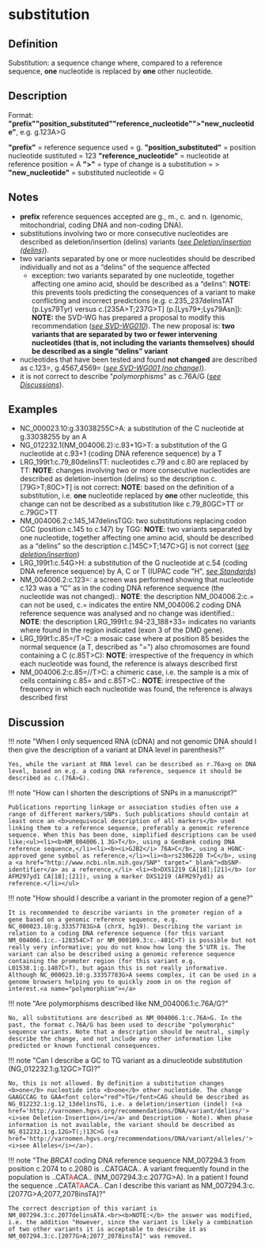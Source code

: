 # substitution

## Definition

Substitution: a sequence change where, compared to a reference sequence, <b>one</b> nucleotide is replaced by <b>one</b> other nucleotide.

## Description

Format:   **"prefix""position_substituted""reference_nucleotide"">"new_nucleotide"**,  e.g. g.123A>G

**"prefix"**  =  reference sequence used  =  g.
**"position_substituted"**  =  position nucleotide sustituted  =  123
**"reference_nucleotide"**  =  nucleotide at reference position =  A
**">"**  =  type of change is a substitution =  >
**"new_nucleotide"**  =  substituted nucleotide  =  G

## Notes

* **prefix** reference sequences accepted are g., m., c. and n. (genomic, mitochondrial, coding DNA and non-coding DNA).
* substitutions involving two or more consecutive nucleotides are described as deletion/insertion (delins) variants ([_see Deletion/insertion (delins)_](../delins/)).
* two variants separated by one or more nucleotides should be described individually and not as a “delins” of the sequence affected
    * exception: two variants separated by one nucleotide, together affecting one amino acid, should be described as a “delins”: **NOTE:** this prevents tools predicting the consequences of a variant to make conflicting and incorrect predictions (e.g. c.235\_237delinsTAT (p.Lys79Tyr) versus c.[235A>T;237G>T] (p.[Lys79*;Lys79Asn]): ****NOTE:**** the SVD-WG has prepared a proposal to modify this recommendation ([_see SVD-WG010_](../../../consultation/SVD-WG010/)). The new proposal is: **two variants that are separated by two or fewer intervening nucleotides (that is, not including the variants themselves) should be described as a single “delins” variant**
* nucleotides that have been tested and found **not changed** are described as c.123=, g.4567_4569= ([_see SVD-WG001 (no change)_](../../../consultation/SVD-WG001/)).
* it is not correct to describe "_polymorphisms_" as c.76A/G ([_see Discussions_](#polymorphism)).
## Examples

* NC\_000023.10:g.33038255C>A: a substitution of the C nucleotide at g.33038255 by an A
* NG\_012232.1(NM\_004006.2):c.93+1G>T: a substitution of the G nucleotide at c.93+1 (coding DNA reference sequence) by a T
* LRG\_199t1:c.79\_80delinsTT: nucleotides c.79 and c.80 are replaced by TT: **NOTE**: changes involving two or more consecutive nucleotides are described as deletion-insertion (delins) so the description c.[79G>T;80C>T] is not correct: **NOTE**: based on the definition of a substitution, i.e. **one** nucleotide replaced by **one** other nucleotide, this change can not be described as a substitution like c.79\_80GC>TT or c.79GC>TT
* NM\_004006.2:c.145\_147delinsTGG: two substitutions replacing codon CGC (position c.145 to c.147) by TGG: **NOTE**: two variants separated by one nucleotide, together affecting one amino acid, should be described as a “delins” so the description c.[145C>T;147C>G] is not correct ([_see deletion/insertion_]())
* LRG\_199t1:c.54G>H: a substitution of the G nucleotide at c.54 (coding DNA reference sequence) by A, C or T (IUPAC code "H", [_see Standards_](../../../background/standards/))
* NM\_004006.2:c.123=: a screen was performed showing that nucleotide c.123 was a “C” as in the coding DNA reference sequence (the nucleotide was not changed).: **NOTE**: the description NM\_004006.2:c.= can not be used, c.= indicates the entire NM\_004006.2 coding DNA reference sequence was analysed and no change was identified.: **NOTE**: the description LRG\_199t1:c.94-23_188+33= indicates no variants where found in the region indicated (exon 3 of the DMD gene).
* LRG\_199t1:c.85=/T>C: a mosaic case where at position 85 besides the normal sequence (a T, described as "=") also chromosomes are found containing a C (c.85T>C): **NOTE**: irrespective of the frequency in which each nucleotide was found, the reference is always described first
* NM\_004006.2:c.85=//T>C: a chimeric case, i.e. the sample is a mix of cells containing c.85= and c.85T>C.: **NOTE**: irrespective of the frequency in which each nucleotide was found, the reference is always described first
## Discussion

!!! note "When I only sequenced RNA (cDNA) and not genomic DNA should I then give the description of a variant at DNA level in parenthesis?"

    Yes, while the variant at RNA level can be described as r.76a>g on DNA level, based on e.g. a coding DNA reference, sequence it should be described as c.(76A>G).

!!! note "How can I shorten the descriptions of SNPs in a manuscript?"

    Publications reporting linkage or association studies often use a range of different markers/SNPs. Such publications should contain at least once an <b>unequivocal description of all markers</b> used linking them to a reference sequence, preferably a genomic reference sequence. When this has been done, simplified descriptions can be used like;<ul><li><b>NM_004006.1 3G>T</b>, using a GenBank coding DNA reference sequence,</li><li><b><i>GJB2</i> 76A>C</b>, using a HGNC-approved gene symbol as reference,</li><li><b>rs2306220 T>C</b>, using a <a href="http://www.ncbi.nlm.nih.gov/SNP" target="_blank">dbSNP-identifier</a> as a reference,</li> <li><b>DXS1219 CA[18];[21]</b> (or AFM297yd1 CA[18];[21]), using a marker DXS1219 (AFM297yd1) as reference.</li></ul>

!!! note "How should I describe a variant in the promoter region of a gene?"

    It is recommended to describe variants in the promoter region of a gene based on a genomic reference sequence, e.g. NC_000023.10:g.33357783G>A (chrX, hg19). Describing the variant in relation to a coding DNA reference sequence (for this variant NM_004006.1:c.-128354C>T or NM_000109.3:c.-401C>T) is possible but not really very informative; you do not know how long the 5'UTR is. The variant can also be described using a genomic reference sequence containing the promoter region (for this variant e.g. L01538.1:g.1407C>T), but again this is not really informative. Although NC_000023.10:g.33357783G>A seems complex, it can be used in a genome browsers helping you to quickly zoom in on the region of interest.<a name="polymorphism"></a>

!!! note "Are polymorphisms described like NM_004006.1:c.76A/G?"

    No, all substitutions are described as NM_004006.1:c.76A>G. In the past, the format c.76A/G has been used to describe "polymorphic" sequence variants. Note that a description should be neutral, simply describe the change, and not include any other information like predicted or known functional consequences.

!!! note "Can I describe a GC to TG variant as a dinucleotide substitution (NG_012232.1:g.12GC>TG)?"

    No, this is not allowed. By definition a substitution changes <b>one</b> nucleotide into <b>one</b> other nucleotide. The change GAAGCCAG to GAA<font color="red">TG</font>CAG should be described as NG_012232.1:g.12_13delinsTG, i.e. a deletion/insertion (indel) (<a href='http://varnomen.hgvs.org/recommendations/DNA/variant/delins/'><i>see Deletion-Insertion</i></a> and Description - Note). When phase information is not available, the variant should be described as NG_012232.1:g.12G>T(;)13C>G (<a href='http://varnomen.hgvs.org/recommendations/DNA/variant/alleles/'><i>see Alleles</i></a>).

!!! note "The <i>BRCA1</i> coding DNA reference sequence NM_007294.3 from position c.2074 to c.2080 is ..CATGACA.. A variant frequently found in the population is ..CAT<font color="red">A</font>ACA.. (NM_007294.3:c.2077G>A). In a patient I found the sequence ..CATA<font color="red">TA</font>ACA.. Can I describe this variant as NM_007294.3:c.[2077G>A;2077_2078insTA]?"

    The correct description of this variant is NM_007294.3:c.2077delinsATA.<br><b>NOTE:</b> the answer was modified, i.e. the addition "However, since the variant is likely a combination of two other variants it is acceptable to describe it as NM_007294.3:c.[2077G>A;2077_2078insTA]" was removed.
